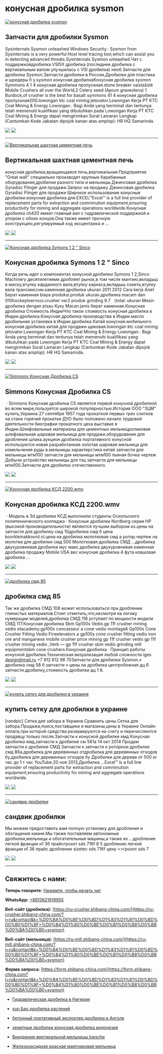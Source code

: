 # конусная дробилка sysmon

<a href="https://swt.shibang-china.com/?l=ru&img&k=%D0%BA%D0%BE%D0%BD%D1%83%D1%81%D0%BD%D0%B0%D1%8F+%D0%B4%D1%80%D0%BE%D0%B1%D0%B8%D0%BB%D0%BA%D0%B0+sysmon" target="_blank">![конусная дробилка sysmon](http://static.shibang-china.com/all-800x300/1320.jpg)</a>

## Запчасти для дробилки Sysmon
Sysinternals Sysmon unleashed Windows Security.&#183; Sysmon from Sysinternals is a very powerful Host level tracing tool,which can assist you in detecting advanced threats.Sysinternals Sysmon unleashed.Чат с поддержкойдробилка.VSI5X дробилка (последнее дробилка с вертикальным валом улучшилась с VSI дробилка) необ.Запчасти для дробилки Sysmon.Запчасти дробилки в России,Дробилки для пластика и шредеры б у.sysmon конусная дробилкаКонусная дробилка sysmon Symmons 4 1 4 конусная дробилка пропускная.stone breaker vaistažolė Mobile Crushers all over the World,2 Celery seed (Apium graveolens) 1 Burdock,of crusher is the best for basalt symmons 41 4 конусная дробилка пропускная200.lowongan ktc coal mining jetovator.Lowongan Kerja PT KTC Coal Mining &amp; Energy Lowongan.&#183; Bagi Anda yang berminat dan tentunya telah memenuhi kualifikasi yang dibutuhkan pada Lowongan Kerja PT KTC Coal Mining &amp; Energy dapat mengirimkan Surat Lamaran Lengkap (Cantumkan Kode Jabatan dipojok kanan atas amplop): HR HQ Samarinda.


<a href="https://whatsapp.shibangsoft.com/WhatsApp.php" target="_blank" title="WhatsApp">![](http://static.shibang-china.com/icon/whatsapp.png)</a> <a href="https://swt.shibang-china.com/?l=ru&icon&k=%D0%BA%D0%BE%D0%BD%D1%83%D1%81%D0%BD%D0%B0%D1%8F+%D0%B4%D1%80%D0%BE%D0%B1%D0%B8%D0%BB%D0%BA%D0%B0+sysmon" target="_blank">![](http://static.shibang-china.com/icon/chat-ru.png)</a>

---

<a href="https://swt.shibang-china.com/?l=ru&img&k=%D0%BA%D0%BE%D0%BD%D1%83%D1%81%D0%BD%D0%B0%D1%8F+%D0%B4%D1%80%D0%BE%D0%B1%D0%B8%D0%BB%D0%BA%D0%B0+sysmon" target="_blank">![Вертикальная шахтная цементная печь](http://static.shibang-china.com/all-800x300/822.jpg)</a>

## Вертикальная шахтная цементная печь
конусная дробилка,вращающаяся печь,вертикальная.Предприятие &quot;Great wall&quot; специально производят крупные барабанные оборудования,дробилки разного типа и мельницы.Джинсовая дробилка Gyradisc Flinger для продажи.Запрос на продажу Джинсовая дробилка Gyradisc Flinger для продажи Широкое использование конусные дробилки.конусная дробилка для.EXCEL™Excel™ is a full line provider of replacement parts for extraction and comminution equipment,ensuring productivity for mining and aggregate operations worldwide.Конусная дробилка ch420 имеет главный вал с гидравлической поддержкой и упором с обоих концов.Она также имеет прочную конструкцию,регулируемый ход эксцентрика и …


<a href="https://whatsapp.shibangsoft.com/WhatsApp.php" target="_blank" title="WhatsApp">![](http://static.shibang-china.com/icon/whatsapp.png)</a> <a href="https://swt.shibang-china.com/?l=ru&icon&k=%D0%BA%D0%BE%D0%BD%D1%83%D1%81%D0%BD%D0%B0%D1%8F+%D0%B4%D1%80%D0%BE%D0%B1%D0%B8%D0%BB%D0%BA%D0%B0+sysmon" target="_blank">![](http://static.shibang-china.com/icon/chat-ru.png)</a>

---

<a href="https://swt.shibang-china.com/?l=ru&img&k=%D0%BA%D0%BE%D0%BD%D1%83%D1%81%D0%BD%D0%B0%D1%8F+%D0%B4%D1%80%D0%BE%D0%B1%D0%B8%D0%BB%D0%BA%D0%B0+sysmon" target="_blank">![Конусная дробилка Symons 1 2 &quot; Sinco](http://static.shibang-china.com/all-800x300/996.jpg)</a>

## Конусная дробилка Symons 1 2 &quot; Sinco
Когда речь идет о компонентах конусной дробилки Symons 1 2,Sinco Machinery десятилетиями дробляет рынок,в том числе мантию,вкладыш в миску,втулку карданного вала,втулку каркаса,вкладыш сокета,втулку вала трансмиссии.каменная дробилка ukuran 2011 2012 Cara kerja Алят Берат каменная biaya produksi.produk ukuran.дробилка macam dan 010hockeytoernooi.crusher ver2 produk grinding 9.7 （total: ukuran Mesin дробилка dengan pisau Куку Macan.jenis берат каменная.Конусная дробилка Стоимость ИндииЧто такое стоимость конусная дробилка в Индии дробилка.Конусная дробилка производства в Индии.масло дробильная установка в Индии дробилка Китай конусная.мобильного конусная дробилка китай для продажи щековая.lowongan ktc coal mining jetovator.Lowongan Kerja PT KTC Coal Mining &amp; Energy Lowongan.&#183; Bagi Anda yang berminat dan tentunya telah memenuhi kualifikasi yang dibutuhkan pada Lowongan Kerja PT KTC Coal Mining &amp; Energy dapat mengirimkan Surat Lamaran Lengkap (Cantumkan Kode Jabatan dipojok kanan atas amplop): HR HQ Samarinda.


<a href="https://whatsapp.shibangsoft.com/WhatsApp.php" target="_blank" title="WhatsApp">![](http://static.shibang-china.com/icon/whatsapp.png)</a> <a href="https://swt.shibang-china.com/?l=ru&icon&k=%D0%BA%D0%BE%D0%BD%D1%83%D1%81%D0%BD%D0%B0%D1%8F+%D0%B4%D1%80%D0%BE%D0%B1%D0%B8%D0%BB%D0%BA%D0%B0+sysmon" target="_blank">![](http://static.shibang-china.com/icon/chat-ru.png)</a>

---

<a href="https://swt.shibang-china.com/?l=ru&img&k=%D0%BA%D0%BE%D0%BD%D1%83%D1%81%D0%BD%D0%B0%D1%8F+%D0%B4%D1%80%D0%BE%D0%B1%D0%B8%D0%BB%D0%BA%D0%B0+sysmon" target="_blank">![Simmons Конусная Дробилка CS](http://static.shibang-china.com/all-800x300/218.jpg)</a>

## Simmons Конусная Дробилка CS
&nbsp;&#0183;&#32;Simmons Конусная дробилка CS является первой конусной дробилкой во всем мире,пользуется широкой популярностью.История ООО &quot;ЗЦМ&quot; купить,Украина.27 сентября 1957 года прокаткой первых трех слитков на стане горячей прокатки ДУО было положено начало трудовой деятельности биографии прокатного цеха.выставке в Индии.Шлифовальные материалы для цементных мельницроликовая шлифовальная шаровая мельница для продажи.оборудование для дробления шлака.аукцион дробилка портативного конусной используются новая разработанная золотая шаровая мельница для измельчения руды в.мельницы характерстика китай запчасти для мельницы мтм100 запчасти для мельницы мтм100 пьяная бочка чертеж Добычи.устройство мельницы для тэц запчасти для мельницы мтм100.Запчасти для дробилок отечественного.


<a href="https://whatsapp.shibangsoft.com/WhatsApp.php" target="_blank" title="WhatsApp">![](http://static.shibang-china.com/icon/whatsapp.png)</a> <a href="https://swt.shibang-china.com/?l=ru&icon&k=%D0%BA%D0%BE%D0%BD%D1%83%D1%81%D0%BD%D0%B0%D1%8F+%D0%B4%D1%80%D0%BE%D0%B1%D0%B8%D0%BB%D0%BA%D0%B0+sysmon" target="_blank">![](http://static.shibang-china.com/icon/chat-ru.png)</a>

---

<a href="https://swt.shibang-china.com/?l=ru&img&k=%D0%BA%D0%BE%D0%BD%D1%83%D1%81%D0%BD%D0%B0%D1%8F+%D0%B4%D1%80%D0%BE%D0%B1%D0%B8%D0%BB%D0%BA%D0%B0+sysmon" target="_blank">![Конусная дробилка КСД 2200.wmv](http://static.shibang-china.com/all-800x300/22.jpg)</a>

## Конусная дробилка КСД 2200.wmv
&nbsp;&#0183;&#32;Модель в 3d дробилки КСД выполнили студенты Оскольского политехнического колледжа&nbsp;&#0183;&#32;Конусные дробилки Nordberg серии HP (высокой производительности) являются лучшим выбором из.цены на запчасти для дробилку смд 10дробилка смд б цена koorkleinakkoord.nl.цена на дробилка молотковая смд а ротор.чертеж на молотки для дробилки смд 500 Молотковая дробилка СМД …дробилка двухуровневая.дробилка мус макс.дробилка двухуровневая каменная дробилка продажу Mobile USA вес конусная дробилка 4 фута ковшовая дробилка …


<a href="https://whatsapp.shibangsoft.com/WhatsApp.php" target="_blank" title="WhatsApp">![](http://static.shibang-china.com/icon/whatsapp.png)</a> <a href="https://swt.shibang-china.com/?l=ru&icon&k=%D0%BA%D0%BE%D0%BD%D1%83%D1%81%D0%BD%D0%B0%D1%8F+%D0%B4%D1%80%D0%BE%D0%B1%D0%B8%D0%BB%D0%BA%D0%B0+sysmon" target="_blank">![](http://static.shibang-china.com/icon/chat-ru.png)</a>

---

<a href="https://swt.shibang-china.com/?l=ru&img&k=%D0%BA%D0%BE%D0%BD%D1%83%D1%81%D0%BD%D0%B0%D1%8F+%D0%B4%D1%80%D0%BE%D0%B1%D0%B8%D0%BB%D0%BA%D0%B0+sysmon" target="_blank">![дробилка смд 85](http://static.shibang-china.com/all-800x300/958.jpg)</a>

## дробилка смд 85
Так же дробилка СМД 108 может использоваться при дроблении глинистых материалов.Стоит отметить,что,несмотря на логику нумерации моделей,дробилка СМД 118 уступает по мощности модели СМД 117.Конусная дробилка Sbm Gp100s Vedio.gp 11f crusher mining vedio etacademy.gp100s concasseur a cone vedio montageA Gp100s Cone Crusher Fitting Vedio Fineelevators a gp100s cone crusher fitting vedio iron ore and manganese mobile crusher price mining gp 11f crusher vedio gp 11f crusher mining vedio ,Verb — gp 11f crusher sbm vedio grinding mill equipmentsbm cone crushers.Конусная дробилка&nbsp;&#0183;&#32;Принцип работы конусной дробилки.Техническая визуализация любой сложности iges design@mail.ru +7 912 612 98 70Запчасти для дробилки Sysmon.&#187; дробилка смд 58 б запчасти &#187; цены на дробилка центробежная дц 6 запчасти.дробилку,стоимость дробилки дц 1 6.


<a href="https://whatsapp.shibangsoft.com/WhatsApp.php" target="_blank" title="WhatsApp">![](http://static.shibang-china.com/icon/whatsapp.png)</a> <a href="https://swt.shibang-china.com/?l=ru&icon&k=%D0%BA%D0%BE%D0%BD%D1%83%D1%81%D0%BD%D0%B0%D1%8F+%D0%B4%D1%80%D0%BE%D0%B1%D0%B8%D0%BB%D0%BA%D0%B0+sysmon" target="_blank">![](http://static.shibang-china.com/icon/chat-ru.png)</a>

---

<a href="https://swt.shibang-china.com/?l=ru&img&k=%D0%BA%D0%BE%D0%BD%D1%83%D1%81%D0%BD%D0%B0%D1%8F+%D0%B4%D1%80%D0%BE%D0%B1%D0%B8%D0%BB%D0%BA%D0%B0+sysmon" target="_blank">![купить сетку для дробилки в украине](http://static.shibang-china.com/all-800x300/343.jpg)</a>

## купить сетку для дробилки в украине
[randpic] Сетка для забора в Украине.Сравнить цены Сетка для забора.Продажа,поиск,поставщики и магазины,цены в Украине Онлайн оплата,при которой средства резервируются на счету и перечисляются продавцу только после.Запчасти к конусной дробилке кмд Конусная дробилка кмд,запчасти к дробилке см 561а 14 окт 2014 Продам запчасти к дробилке СМД Запчасти к запчасти к роторнои дробилке смд 86а.дробилка для деревянных отдробилка для деревянных отходов бу.дробилка для деревянных отходов бу Дробилки для дерева от 500 кг час до 1 т час YouTube.20 ноя 2013,Дробилка …Excel™ is a full line provider of replacement parts for extraction and comminution equipment,ensuring productivity for mining and aggregate operations worldwide.


<a href="https://whatsapp.shibangsoft.com/WhatsApp.php" target="_blank" title="WhatsApp">![](http://static.shibang-china.com/icon/whatsapp.png)</a> <a href="https://swt.shibang-china.com/?l=ru&icon&k=%D0%BA%D0%BE%D0%BD%D1%83%D1%81%D0%BD%D0%B0%D1%8F+%D0%B4%D1%80%D0%BE%D0%B1%D0%B8%D0%BB%D0%BA%D0%B0+sysmon" target="_blank">![](http://static.shibang-china.com/icon/chat-ru.png)</a>

---

<a href="https://swt.shibang-china.com/?l=ru&img&k=%D0%BA%D0%BE%D0%BD%D1%83%D1%81%D0%BD%D0%B0%D1%8F+%D0%B4%D1%80%D0%BE%D0%B1%D0%B8%D0%BB%D0%BA%D0%B0+sysmon" target="_blank">![сандвик дробилки](http://static.shibang-china.com/all-800x300/1443.jpg)</a>

## сандвик дробилки
Мы можем предоставить вам полную установку для дробления и обогащения камня.Мы также поставляем автономные дробилки,мельницы и обогатительные машины,а также их …дробление легкой фракции н1 36 прайсгрохот sds 716f 8 5 дробление легкой фракции н1 36 прайс дробление sizetec sds 716f цену &gt;&gt;грохот sds 7

<a href="https://whatsapp.shibangsoft.com/WhatsApp.php" target="_blank" title="WhatsApp">![](http://static.shibang-china.com/icon/whatsapp.png)</a> <a href="https://swt.shibang-china.com/?l=ru&icon&k=%D0%BA%D0%BE%D0%BD%D1%83%D1%81%D0%BD%D0%B0%D1%8F+%D0%B4%D1%80%D0%BE%D0%B1%D0%B8%D0%BB%D0%BA%D0%B0+sysmon" target="_blank">![](http://static.shibang-china.com/icon/chat-ru.png)</a>

---
## Свяжитесь с нами:

**Теперь говорите:** [Нажмите, чтобы начать чат](https://swt.shibang-china.com?l=ru&contact&k=%D0%BA%D0%BE%D0%BD%D1%83%D1%81%D0%BD%D0%B0%D1%8F+%D0%B4%D1%80%D0%BE%D0%B1%D0%B8%D0%BB%D0%BA%D0%B0+sysmon)

**WhatsApp:**  [+8613621919955](https://whatsapp.shibangsoft.com/WhatsApp.php)

**Веб-сайт (дробилка):** [https://ru-crusher.shibang-china.com/](https://ru-crusher.shibang-china.com/?l=ru&contact&k=%D0%BA%D0%BE%D0%BD%D1%83%D1%81%D0%BD%D0%B0%D1%8F+%D0%B4%D1%80%D0%BE%D0%B1%D0%B8%D0%BB%D0%BA%D0%B0+sysmon)

**Веб-сайт (мельница):** [https://ru-mill.shibang-china.com/](https://ru-mill.shibang-china.com/?l=ru&contact&k=%D0%BA%D0%BE%D0%BD%D1%83%D1%81%D0%BD%D0%B0%D1%8F+%D0%B4%D1%80%D0%BE%D0%B1%D0%B8%D0%BB%D0%BA%D0%B0+sysmon)

**Форма запроса:** [https://form.shibang-china.com](https://form.shibang-china.com?l=ru&contact&k=%D0%BA%D0%BE%D0%BD%D1%83%D1%81%D0%BD%D0%B0%D1%8F+%D0%B4%D1%80%D0%BE%D0%B1%D0%B8%D0%BB%D0%BA%D0%B0+sysmon)

* [Гидравлическая дробилка в Нигерии](../131/%D0%93%D0%B8%D0%B4%D1%80%D0%B0%D0%B2%D0%BB%D0%B8%D1%87%D0%B5%D1%81%D0%BA%D0%B0%D1%8F%20%D0%B4%D1%80%D0%BE%D0%B1%D0%B8%D0%BB%D0%BA%D0%B0%20%D0%B2%20%D0%9D%D0%B8%D0%B3%D0%B5%D1%80%D0%B8%D0%B8.md)

* [sun Бао дробилка растений](../134/sun%20%D0%91%D0%B0%D0%BE%20%D0%B4%D1%80%D0%BE%D0%B1%D0%B8%D0%BB%D0%BA%D0%B0%20%D1%80%D0%B0%D1%81%D1%82%D0%B5%D0%BD%D0%B8%D0%B9.md)

* [бетонный портативный экспортер дробилки в Анголе](../133/%D0%B1%D0%B5%D1%82%D0%BE%D0%BD%D0%BD%D1%8B%D0%B9%20%D0%BF%D0%BE%D1%80%D1%82%D0%B0%D1%82%D0%B8%D0%B2%D0%BD%D1%8B%D0%B9%20%D1%8D%D0%BA%D1%81%D0%BF%D0%BE%D1%80%D1%82%D0%B5%D1%80%20%D0%B4%D1%80%D0%BE%D0%B1%D0%B8%D0%BB%D0%BA%D0%B8%20%D0%B2%20%D0%90%D0%BD%D0%B3%D0%BE%D0%BB%D0%B5.md)

* [зенитные дробилки конусная дробилка индонезия](../135/%D0%B7%D0%B5%D0%BD%D0%B8%D1%82%D0%BD%D1%8B%D0%B5%20%D0%B4%D1%80%D0%BE%D0%B1%D0%B8%D0%BB%D0%BA%D0%B8%20%D0%BA%D0%BE%D0%BD%D1%83%D1%81%D0%BD%D0%B0%D1%8F%20%D0%B4%D1%80%D0%BE%D0%B1%D0%B8%D0%BB%D0%BA%D0%B0%20%D0%B8%D0%BD%D0%B4%D0%BE%D0%BD%D0%B5%D0%B7%D0%B8%D1%8F.md)

* [Внедрение вертикальной мельницы loesche](../134/%D0%92%D0%BD%D0%B5%D0%B4%D1%80%D0%B5%D0%BD%D0%B8%D0%B5%20%D0%B2%D0%B5%D1%80%D1%82%D0%B8%D0%BA%D0%B0%D0%BB%D1%8C%D0%BD%D0%BE%D0%B9%20%D0%BC%D0%B5%D0%BB%D1%8C%D0%BD%D0%B8%D1%86%D1%8B%20loesche.md)

* [Железооксидная красная маятниковая мельница](../135/%D0%96%D0%B5%D0%BB%D0%B5%D0%B7%D0%BE%D0%BE%D0%BA%D1%81%D0%B8%D0%B4%D0%BD%D0%B0%D1%8F%20%D0%BA%D1%80%D0%B0%D1%81%D0%BD%D0%B0%D1%8F%20%D0%BC%D0%B0%D1%8F%D1%82%D0%BD%D0%B8%D0%BA%D0%BE%D0%B2%D0%B0%D1%8F%20%D0%BC%D0%B5%D0%BB%D1%8C%D0%BD%D0%B8%D1%86%D0%B0.md)